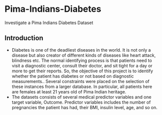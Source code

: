 # Pima-Indians-Diabetes
Investigate a Pima Indians Diabetes Dataset
## Introduction
- Diabetes is one of the deadliest diseases in the world. It is not only a disease but also creator of different kinds of diseases like heart attack, blindness etc. The normal identifying process is that patients need to visit a diagnostic center, consult their doctor, and sit tight for a day or more to get their reports. So, the objective of this project is to identify whether the patient has diabetes or not based on diagnostic measurements.. Several constraints were placed on the selection of these instances from a larger database. In particular, all patients here are females at least 21 years old of Pima Indian heritage.
- The datasets consists of several medical predictor variables and one target variable, Outcome. Predictor variables includes the number of pregnancies the patient has had, their BMI, insulin level, age, and so on.


